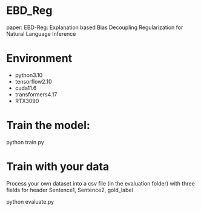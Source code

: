 # EBD_Reg
paper: EBD-Reg: Explanation based Bias Decoupling Regularization
for Natural Language Inference
# Environment
+ python3.10
+ tensorflow2.10
+ cuda11.6
+ transformers4.17
+ RTX3090

# Train the model:
python train.py


# Train with your data
Process your own dataset into a csv file (in the evaluation folder) with three fields for header Sentence1, Sentence2, gold_label 

python evaluate.py
